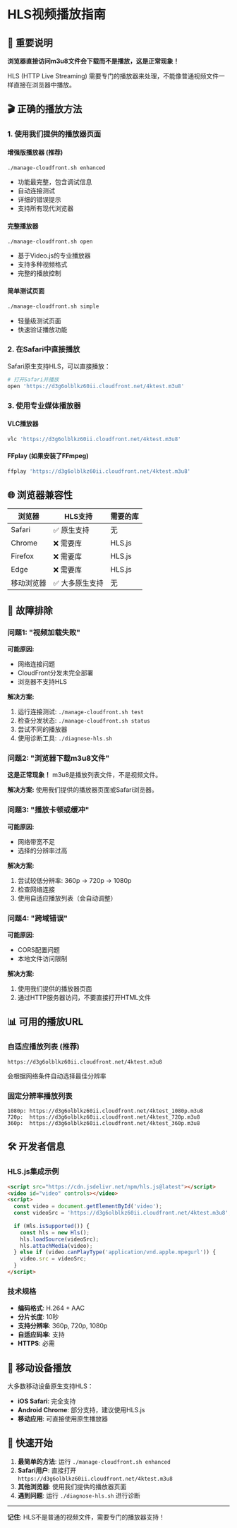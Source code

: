 # HLS视频播放指南

## 🎯 重要说明

**浏览器直接访问m3u8文件会下载而不是播放，这是正常现象！**

HLS (HTTP Live Streaming) 需要专门的播放器来处理，不能像普通视频文件一样直接在浏览器中播放。

## 🎬 正确的播放方法

### 1. 使用我们提供的播放器页面

#### 增强版播放器 (推荐)
```bash
./manage-cloudfront.sh enhanced
```
- 功能最完整，包含调试信息
- 自动连接测试
- 详细的错误提示
- 支持所有现代浏览器

#### 完整播放器
```bash
./manage-cloudfront.sh open
```
- 基于Video.js的专业播放器
- 支持多种视频格式
- 完整的播放控制

#### 简单测试页面
```bash
./manage-cloudfront.sh simple
```
- 轻量级测试页面
- 快速验证播放功能

### 2. 在Safari中直接播放

Safari原生支持HLS，可以直接播放：

```bash
# 打开Safari并播放
open 'https://d3g6olblkz60ii.cloudfront.net/4ktest.m3u8'
```

### 3. 使用专业媒体播放器

#### VLC播放器
```bash
vlc 'https://d3g6olblkz60ii.cloudfront.net/4ktest.m3u8'
```

#### FFplay (如果安装了FFmpeg)
```bash
ffplay 'https://d3g6olblkz60ii.cloudfront.net/4ktest.m3u8'
```

## 🌐 浏览器兼容性

| 浏览器 | HLS支持 | 需要的库 |
|--------|---------|----------|
| Safari | ✅ 原生支持 | 无 |
| Chrome | ❌ 需要库 | HLS.js |
| Firefox | ❌ 需要库 | HLS.js |
| Edge | ❌ 需要库 | HLS.js |
| 移动浏览器 | ✅ 大多原生支持 | 无 |

## 🔧 故障排除

### 问题1: "视频加载失败"
**可能原因:**
- 网络连接问题
- CloudFront分发未完全部署
- 浏览器不支持HLS

**解决方案:**
1. 运行连接测试: `./manage-cloudfront.sh test`
2. 检查分发状态: `./manage-cloudfront.sh status`
3. 尝试不同的播放器
4. 使用诊断工具: `./diagnose-hls.sh`

### 问题2: "浏览器下载m3u8文件"
**这是正常现象！** m3u8是播放列表文件，不是视频文件。

**解决方案:**
使用我们提供的播放器页面或Safari浏览器。

### 问题3: "播放卡顿或缓冲"
**可能原因:**
- 网络带宽不足
- 选择的分辨率过高

**解决方案:**
1. 尝试较低分辨率: 360p → 720p → 1080p
2. 检查网络连接
3. 使用自适应播放列表（会自动调整）

### 问题4: "跨域错误"
**可能原因:**
- CORS配置问题
- 本地文件访问限制

**解决方案:**
1. 使用我们提供的播放器页面
2. 通过HTTP服务器访问，不要直接打开HTML文件

## 📊 可用的播放URL

### 自适应播放列表 (推荐)
```
https://d3g6olblkz60ii.cloudfront.net/4ktest.m3u8
```
会根据网络条件自动选择最佳分辨率

### 固定分辨率播放列表
```
1080p: https://d3g6olblkz60ii.cloudfront.net/4ktest_1080p.m3u8
720p:  https://d3g6olblkz60ii.cloudfront.net/4ktest_720p.m3u8
360p:  https://d3g6olblkz60ii.cloudfront.net/4ktest_360p.m3u8
```

## 🛠️ 开发者信息

### HLS.js集成示例
```html
<script src="https://cdn.jsdelivr.net/npm/hls.js@latest"></script>
<video id="video" controls></video>
<script>
  const video = document.getElementById('video');
  const videoSrc = 'https://d3g6olblkz60ii.cloudfront.net/4ktest.m3u8';
  
  if (Hls.isSupported()) {
    const hls = new Hls();
    hls.loadSource(videoSrc);
    hls.attachMedia(video);
  } else if (video.canPlayType('application/vnd.apple.mpegurl')) {
    video.src = videoSrc;
  }
</script>
```

### 技术规格
- **编码格式**: H.264 + AAC
- **分片长度**: 10秒
- **支持分辨率**: 360p, 720p, 1080p
- **自适应码率**: 支持
- **HTTPS**: 必需

## 📱 移动设备播放

大多数移动设备原生支持HLS：

- **iOS Safari**: 完全支持
- **Android Chrome**: 部分支持，建议使用HLS.js
- **移动应用**: 可直接使用原生播放器

## 🎯 快速开始

1. **最简单的方法**: 运行 `./manage-cloudfront.sh enhanced`
2. **Safari用户**: 直接打开 `https://d3g6olblkz60ii.cloudfront.net/4ktest.m3u8`
3. **其他浏览器**: 使用我们提供的播放器页面
4. **遇到问题**: 运行 `./diagnose-hls.sh` 进行诊断

---

**记住**: HLS不是普通的视频文件，需要专门的播放器支持！
